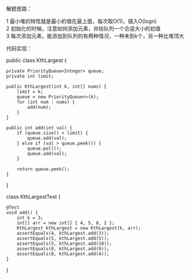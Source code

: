 解题思路：  

1 最小堆的特性就是最小的值在最上面，每次取O(1)，插入O(logn)  
2 初始化的时候，注意如何添加元素，并给队列一个合适大小的初值  
3 每次添加元素，能添加到队列的有两种情况，一种未到k个，另一种比堆顶大  


代码实现：  

public class KthLargest {  

    private PriorityQueue<Integer> queue;  
    private int limit;  

    public KthLargest(int k, int[] nums) {  
        limit = k;  
        queue = new PriorityQueue<>(k);  
        for (int num : nums) {  
            add(num);  
        }  
    }  

    public int add(int val) {  
        if (queue.size() < limit) {  
            queue.add(val);  
        } else if (val > queue.peek()) {  
            queue.poll();  
            queue.add(val);  
        }  
  
        return queue.peek();  
    }  
  
}  

class KthLargestTest {  

    @Test  
    void add() {  
        int k = 3;  
        int[] arr = new int[] { 4, 5, 8, 2 };  
        KthLargest kthLargest = new KthLargest(k, arr);  
        assertEquals(4, kthLargest.add(3));  
        assertEquals(5, kthLargest.add(5));  
        assertEquals(5, kthLargest.add(10));  
        assertEquals(8, kthLargest.add(9));  
        assertEquals(8, kthLargest.add(4));  
    }  
}  

